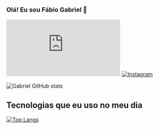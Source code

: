 
### Olá! Eu sou Fábio Gabriel 🤙

 
[![Blog](https://img.shields.io/website?label=Portfólio.com&style=for-the-badge&url=https://sujeitoprogramador.com
)](https://gbrscr23.github.io/FabioGabriel.github/)
[![Instagram](https://img.shields.io/badge/Instagram-E4405F?style=for-the-badge&logo=instagram&logoColor=white
)](https://www.instagram.com/fabiogabriel32/) 

![Gabriel GitHub stats](https://github-readme-stats.vercel.app/api?username=GbrSCR23&show_icons=true&theme=dracula) 
## Tecnologias que eu uso no meu dia
[![Top Langs](https://github-readme-stats.vercel.app/api/top-langs/?username=GbrSCR23)](https://github.com/anuraghazra/github-readme-stats)





